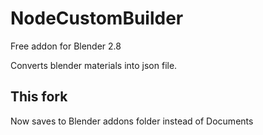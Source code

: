 # NodeCustomBuilder

Free addon for Blender 2.8

Converts blender materials into json file.

## This fork
Now saves to Blender addons folder instead of Documents
